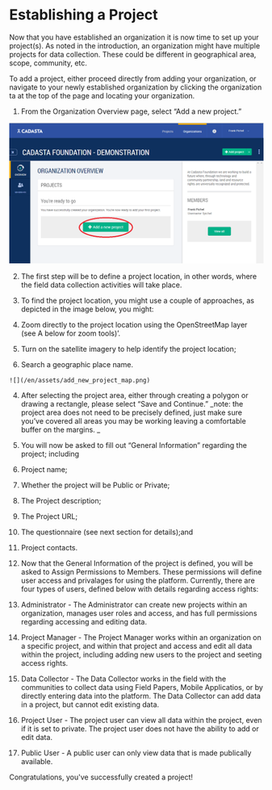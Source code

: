 # Establishing a Project

Now that you have established an organization it is now time to set up your project\(s\). As noted in the introduction, an organization might have multiple projects for data collection. These could be different in geographical area, scope, community, etc.

To add a project, either proceed directly from adding your organization, or navigate to your newly established organization by clicking the organization ta at the top of the page and locating your organization.

1. From the Organization Overview page, select “Add a new project.”

  ![](/en/assets/add_project.png)

2. The first step will be to define a project location, in other words, where the field data collection activities will take place.

3. To find the project location, you might use a couple of approaches, as depicted in the image below, you might:

  1. Zoom directly to the project location using the OpenStreetMap layer \(see A below for zoom tools\)’.

  2. Turn on the satellite imagery to help identify the project location;

  3. Search a geographic place name.

    ![](/en/assets/add_new_project_map.png)

4. After selecting the project area, either through creating a polygon or drawing a rectangle, please select “Save and Continue.” _note: the project area does not need to be precisely defined, just make sure you’ve covered all areas you may be working leaving a comfortable buffer on the margins.
  _

5. You will now be asked to fill out “General Information” regarding the project; including

  1. Project name;
  2. Whether the project will be Public or Private;
  3. The Project description;
  4. The Project URL;
  5. The questionnaire \(see next section for details\);and
  6. Project contacts.

6. Now that the General Information of the project is defined, you will be asked to Assign Permissions to Members. These permissions will define user access and privalages for using the platform. Currently, there are four types of users, defined below with details regarding access rights:

  1. Administrator - The Administrator can create new projects within an organization, manages user roles and access, and has full permissions regarding accessing and editing data.

  2.  Project Manager - The Project Manager works within an organization on a specific project, and within that project and access and edit all data within the project, including adding new users to the project and seeting access rights.

  3. Data Collector - The Data Collector works in the field with the communities to collect data using Field Papers, Mobile Applicatios, or by directly entering data into the platform. The Data Collector can add data in a project, but cannot edit existing data.

  4. Project User - The project user can view all data within the project, even if it is set to private. The project user does not have the ability to add or edit data.

  5. Public User - A public user can only view data that is made publically available.



Congratulations, you've successfully created a project!

